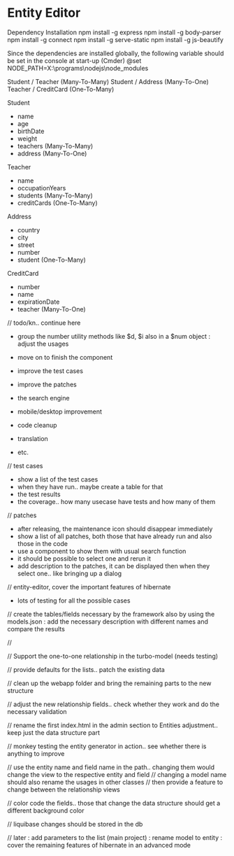 Entity Editor
=========================

Dependency Installation
npm install -g express
npm install -g body-parser
npm install -g connect
npm install -g serve-static
npm install -g js-beautify

Since the dependencies are installed globally, the following variable should be set in the console at start-up (Cmder)
@set NODE_PATH=X:\programs\nodejs\node_modules


Student / Teacher (Many-To-Many)
Student / Address (Many-To-One)
Teacher / CreditCard (One-To-Many)

Student
- name
- age
- birthDate
- weight
- teachers (Many-To-Many)
- address (Many-To-One)


Teacher
- name
- occupationYears
- students (Many-To-Many)
- creditCards (One-To-Many)


Address
- country
- city
- street
- number
- student (One-To-Many)


CreditCard
- number
- name
- expirationDate
- teacher (Many-To-One)


// todo/kn.. continue here


- group the number utility methods like $d, $i also in a $num object
: adjust the usages


- move on to finish the component
- improve the test cases
- improve the patches
- the search engine
- mobile/desktop improvement
- code cleanup
- translation
- etc. 


// test cases
- show a list of the test cases
- when they have run.. maybe create a table for that
- the test results
- the coverage.. how many usecase have tests and how many of them



// patches
- after releasing, the maintenance icon should disappear immediately
- show a list of all patches, both those that have already run and also those in the code
- use a component to show them with usual search function
- it should be possible to select one and rerun it
- add description to the patches, it can be displayed then when they select one.. like bringing up a dialog







// entity-editor, cover the important features of hibernate
- lots of testing for all the possible cases


// create the tables/fields necessary by the framework also by using the models.json
: add the necessary description with different names and compare the results


// 


// Support the one-to-one relationship in the turbo-model (needs testing)



// provide defaults for the lists.. patch the existing data

// clean up the webapp folder and bring the remaining parts to the new structure

// adjust the new relationship fields.. check whether they work and do the necessary validation

// rename the first index.html in the admin section to Entities adjustment.. keep just the data structure part

// monkey testing the entity generator in action.. see whether there is anything to improve

// use the entity name and field name in the path.. changing them would change the view to the respective entity and field
// changing a model name should also rename the usages in other classes
// then provide a feature to change between the relationship views

// color code the fields.. those that change the data structure should get a different background color

// liquibase changes should be stored in the db


// later
: add parameters to the list (main project)
: rename model to entity
: cover the remaining features of hibernate in an advanced mode




